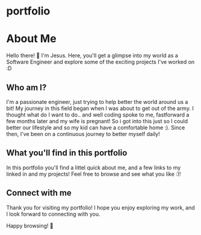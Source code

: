 # portfolio

# About Me

Hello there! 👋 I'm Jesus. Here, you'll get a glimpse into my world as a Software Engineer and explore some of the exciting projects I've worked on :D

## Who am I?

I'm a passionate engineer, just trying to help better the world around us a bit! My journey in this field began when I was about to get out of the army. I thought what do I want to do.. and well coding spoke to me, fastforward a few months later and my wife is pregnant! So i got into this just so I could better our lifestyle and so my kid can have a comfortable home :). Since then, I've been on a continuous journey to better myself daily!

## What you'll find in this portfolio

In this portfolio you'll find a littel quick about me, and a few links to my linked in and my projects! Feel free to browse and see what you like :)! 

## Connect with me
 

Thank you for visiting my portfolio! I hope you enjoy exploring my work, and I look forward to connecting with you.

Happy browsing! 🚀
